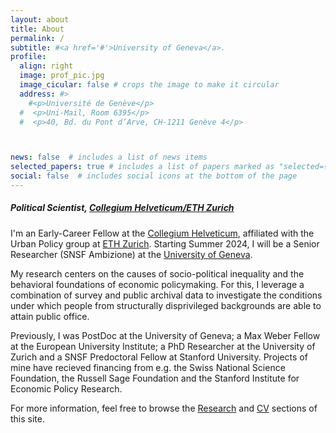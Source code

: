 ```yaml
---
layout: about
title: About
permalink: /
subtitle: #<a href='#'>University of Geneva</a>.
profile:
  align: right
  image: prof_pic.jpg
  image_cicular: false # crops the image to make it circular
  address: #>
    #<p>Université de Genève</p>
  #  <p>Uni-Mail, Room 6395</p>
  #  <p>40, Bd. du Pont d’Arve, CH-1211 Genève 4</p>



news: false  # includes a list of news items
selected_papers: true # includes a list of papers marked as "selected={true}"
social: false  # includes social icons at the bottom of the page
---
```


<!--##### Political Scientist, [University of Geneva](https://www.unige.ch/sciences-societe/en/departments/dspri/)

I'm a PostDoc at the [University of Geneva](https://unequaldemocracies.unige.ch/en/people/ari-ray/), where I work on the causes of socio-political inequality and the behavioral foundations of economic policymaking.-->

##### Political Scientist, [Collegium Helveticum/ETH Zurich](https://collegium.ethz.ch/fellows/ari-ray/)

I'm an Early-Career Fellow at the [Collegium Helveticum](https://collegium.ethz.ch/), affiliated with the Urban Policy group at [ETH Zurich](https://spur.ethz.ch/). Starting Summer 2024, I will be a Senior Researcher (SNSF Ambizione) at the [University of Geneva](https://www.unige.ch/sciences-societe/speri/).

My research centers on the causes of socio-political inequality and the behavioral foundations of economic policymaking. For this, I leverage a combination of survey and public archival data to investigate the conditions under which people from structurally disprivileged backgrounds are able to attain public office.

Previously, I was PostDoc at the University of Geneva; a Max Weber Fellow at the European University Institute; a PhD Researcher at the University of Zurich and a SNSF Predoctoral Fellow at Stanford University. Projects of mine have recieved financing from e.g. the Swiss National Science Foundation, the Russell Sage Foundation and the Stanford Institute for Economic Policy Research.

For more information, feel free to browse the [Research](https://www.ariray.com/research/) and [CV](https://www.ariray.com/cv/) sections of this site.






<!--In Geneva, I teach the MA module on Comparative Politics. The course is compulsory for students enrolled in Political Science and/or Public Policy programs---and available as an elective for students from other social scientific displines.

During the academic year 2023/24, I will be a Junior Fellow at the [Collegium Helveticum](https://collegium.ethz.ch/), affiliated with the Urban Policy group at [ETH Zurich](https://spur.ethz.ch/).
 -->

